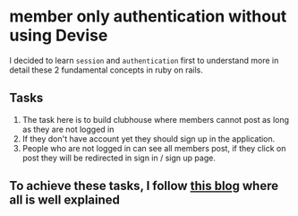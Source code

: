 # member only authentication without using Devise

I decided to learn `session` and `authentication` first to understand more in detail these 2 fundamental concepts in ruby ​​on rails.

## Tasks

1. The task here is to build clubhouse where members cannot post as long as they are not logged in
2. If they don't have account yet they should sign up in the application.
3. People who are not logged in can see all members post, if they click on post they will be redirected in sign in / sign up page.

## To achieve these tasks, I follow [this blog](https://stevepolito.design/blog/rails-authentication-from-scratch/) where all is well explained

